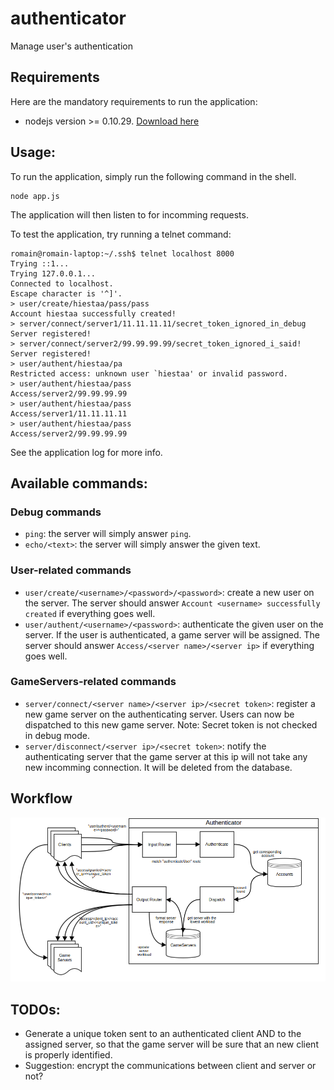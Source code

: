 authenticator
=============

Manage user's authentication

## Requirements

Here are the mandatory requirements to run the application:
* nodejs version >= 0.10.29. [Download here](http://nodejs.org/download/)

## Usage: 

To run the application, simply run the following command in the shell. 
```
node app.js
```
The application will then listen to for incomming requests.

To test the application, try running a telnet command:
```
romain@romain-laptop:~/.ssh$ telnet localhost 8000
Trying ::1...
Trying 127.0.0.1...
Connected to localhost.
Escape character is '^]'.
> user/create/hiestaa/pass/pass
Account hiestaa successfully created!
> server/connect/server1/11.11.11.11/secret_token_ignored_in_debug
Server registered!
> server/connect/server2/99.99.99.99/secret_token_ignored_i_said!
Server registered!
> user/authent/hiestaa/pa
Restricted access: unknown user `hiestaa' or invalid password.
> user/authent/hiestaa/pass
Access/server2/99.99.99.99
> user/authent/hiestaa/pass
Access/server1/11.11.11.11
> user/authent/hiestaa/pass
Access/server2/99.99.99.99
```
See the application log for more info.

## Available commands:

### Debug commands
* `ping`: the server will simply answer `ping`.
* `echo/<text>`: the server will simply answer the given text.

### User-related commands
* `user/create/<username>/<password>/<password>`: create a new user on the server. The server should answer `Account <username> successfully created` if everything goes well.
* `user/authent/<username>/<password>`: authenticate the given user on the server. If the user is authenticated, a game server will be assigned. The server should answer `Access/<server name>/<server ip>` if everything goes well.

### GameServers-related commands
* `server/connect/<server name>/<server ip>/<secret token>`: register a new game server on the authenticating server. Users can now be dispatched to this new game server. Note: Secret token is not checked in debug mode.
* `server/disconnect/<server ip>/<secret token>`: notify the authenticating server that the game server at this ip will not take any new incomming connection. It will be deleted from the database.


## Workflow
![Authenticator flowchart](https://raw.githubusercontent.com/shootzemup/authenticator/master/doc/flowchart.png)

## TODOs:
* Generate a unique token sent to an authenticated client AND to the assigned server, so that the game server will be sure that an new client is properly identified.
* Suggestion: encrypt the communications between client and server or not? 